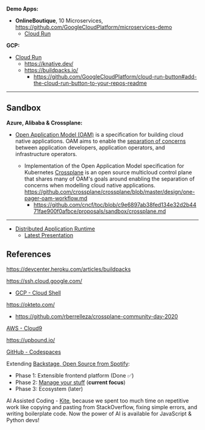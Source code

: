 **Demo Apps:**

* **OnlineBoutique**, 10 Microservices, https://github.com/GoogleCloudPlatform/microservices-demo
  * [Cloud Run](cloud-run.md)

**GCP:**

* [Cloud Run](https://cloud.run)
  * https://knative.dev/
  * https://buildpacks.io/
    * https://github.com/GoogleCloudPlatform/cloud-run-button#add-the-cloud-run-button-to-your-repos-readme
---

## Sandbox
  
**Azure, Alibaba & Crossplane:**

* [Open Application Model (OAM)](https://github.com/oam-dev/spec) is a specification for building cloud native applications. OAM aims to enable the [separation of concerns](https://github.com/oam-dev/spec/blob/d16d5add/introduction.md) between application developers, application operators, and infrastructure operators.
  
  * Implementation of the Open Application Model specification for Kubernetes 
 [Crossplane](https://crossplane.io/) is an open source multicloud control plane that shares many of OAM's goals around enabling the separation of concerns when modelling cloud native applications. https://github.com/crossplane/crossplane/blob/master/design/one-pager-oam-workflow.md
    * https://github.com/cncf/toc/blob/c9e6897ab38fed134e32d2b4471fae900f0afbce/proposals/sandbox/crossplane.md
 
---

* [Distributed Application Runtime](https://dapr.io/)
  * [Latest Presentation](https://github.com/dapr/docs/blob/master/presentations/Dapr%20Presentation%20Deck.pptx)

## References

https://devcenter.heroku.com/articles/buildpacks

https://ssh.cloud.google.com/
  * [GCP - Cloud Shell](https://cloud.google.com/blog/products/gcp/introducing-google-cloud-shels-new-code-editor)

https://okteto.com/
  * https://github.com/rberrelleza/crossplane-community-day-2020
  
[AWS - Cloud9](https://aws.amazon.com/cloud9/)

https://upbound.io/

[GitHub - Codespaces](https://github.com/features/codespaces)

Extending [Backstage, Open Source from Spotify](https://backstage.io/):
 * Phase 1: Extensible frontend platform (Done ✅) 
 * Phase 2: [Manage your stuff](https://backstage.io/blog/2020/05/22/phase-2-service-catalog) (**current focus**)
 * Phase 3: Ecosystem (later) 
  
AI Assisted Coding - [Kite](https://www.kite.com/), because we spent too much time on repetitive work like copying and pasting from StackOverflow, fixing simple errors, and writing boilerplate code. Now the power of AI is available for JavaScript & Python devs!


